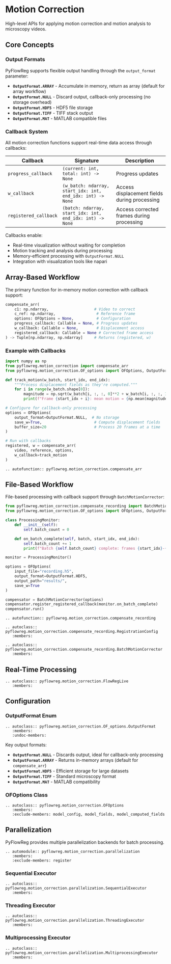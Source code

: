 # Motion Correction

High-level APIs for applying motion correction and motion analysis to microscopy videos.

## Core Concepts

### Output Formats

PyFlowReg supports flexible output handling through the `output_format` parameter:

- **`OutputFormat.ARRAY`** - Accumulate in memory, return as array (default for array workflow)
- **`OutputFormat.NULL`** - Discard output, callback-only processing (no storage overhead)
- **`OutputFormat.HDF5`** - HDF5 file storage
- **`OutputFormat.TIFF`** - TIFF stack output
- **`OutputFormat.MAT`** - MATLAB compatible files

### Callback System

All motion correction functions support real-time data access through callbacks:

| Callback | Signature | Description |
|----------|-----------|-------------|
| `progress_callback` | `(current: int, total: int) -> None` | Progress updates |
| `w_callback` | `(w_batch: ndarray, start_idx: int, end_idx: int) -> None` | Access displacement fields during processing |
| `registered_callback` | `(batch: ndarray, start_idx: int, end_idx: int) -> None` | Access corrected frames during processing |

Callbacks enable:
- Real-time visualization without waiting for completion
- Motion tracking and analysis during processing
- Memory-efficient processing with `OutputFormat.NULL`
- Integration with visualization tools like napari

## Array-Based Workflow

The primary function for in-memory motion correction with callback support:

```python
compensate_arr(
    c1: np.ndarray,                    # Video to correct
    c_ref: np.ndarray,                  # Reference frame
    options: OFOptions = None,          # Configuration
    progress_callback: Callable = None, # Progress updates
    w_callback: Callable = None,        # Displacement access
    registered_callback: Callable = None # Corrected frame access
) -> Tuple[np.ndarray, np.ndarray]     # Returns (registered, w)
```

### Example with Callbacks

```python
import numpy as np
from pyflowreg.motion_correction import compensate_arr
from pyflowreg.motion_correction.OF_options import OFOptions, OutputFormat

def track_motion(w_batch, start_idx, end_idx):
    """Process displacement fields as they're computed."""
    for i in range(w_batch.shape[0]):
        magnitude = np.sqrt(w_batch[i, :, :, 0]**2 + w_batch[i, :, :, 1]**2)
        print(f"Frame {start_idx + i}: mean motion = {np.mean(magnitude):.2f}")

# Configure for callback-only processing
options = OFOptions(
    output_format=OutputFormat.NULL,  # No storage
    save_w=True,                       # Compute displacement fields
    buffer_size=20                     # Process 20 frames at a time
)

# Run with callbacks
registered, w = compensate_arr(
    video, reference, options,
    w_callback=track_motion
)
```

```{eval-rst}
.. autofunction:: pyflowreg.motion_correction.compensate_arr
```

## File-Based Workflow

File-based processing with callback support through `BatchMotionCorrector`:

```python
from pyflowreg.motion_correction.compensate_recording import BatchMotionCorrector
from pyflowreg.motion_correction.OF_options import OFOptions, OutputFormat

class ProcessingMonitor:
    def __init__(self):
        self.batch_count = 0

    def on_batch_complete(self, batch, start_idx, end_idx):
        self.batch_count += 1
        print(f"Batch {self.batch_count} complete: frames {start_idx}-{end_idx}")

monitor = ProcessingMonitor()

options = OFOptions(
    input_file="recording.h5",
    output_format=OutputFormat.HDF5,
    output_path="results/",
    save_w=True
)

compensator = BatchMotionCorrector(options)
compensator.register_registered_callback(monitor.on_batch_complete)
compensator.run()
```

```{eval-rst}
.. autofunction:: pyflowreg.motion_correction.compensate_recording
```

```{eval-rst}
.. autoclass:: pyflowreg.motion_correction.compensate_recording.RegistrationConfig
   :members:
```

```{eval-rst}
.. autoclass:: pyflowreg.motion_correction.compensate_recording.BatchMotionCorrector
   :members:
```

## Real-Time Processing

```{eval-rst}
.. autoclass:: pyflowreg.motion_correction.FlowRegLive
   :members:
```

## Configuration

### OutputFormat Enum

```{eval-rst}
.. autoclass:: pyflowreg.motion_correction.OF_options.OutputFormat
   :members:
   :undoc-members:
```

Key output formats:
- **`OutputFormat.NULL`** - Discards output, ideal for callback-only processing
- **`OutputFormat.ARRAY`** - Returns in-memory arrays (default for `compensate_arr`)
- **`OutputFormat.HDF5`** - Efficient storage for large datasets
- **`OutputFormat.TIFF`** - Standard microscopy format
- **`OutputFormat.MAT`** - MATLAB compatibility

### OFOptions Class

```{eval-rst}
.. autoclass:: pyflowreg.motion_correction.OFOptions
   :members:
   :exclude-members: model_config, model_fields, model_computed_fields
```

## Parallelization

PyFlowReg provides multiple parallelization backends for batch processing.

```{eval-rst}
.. automodule:: pyflowreg.motion_correction.parallelization
   :members:
   :exclude-members: register
```

### Sequential Executor

```{eval-rst}
.. autoclass:: pyflowreg.motion_correction.parallelization.SequentialExecutor
   :members:
```

### Threading Executor

```{eval-rst}
.. autoclass:: pyflowreg.motion_correction.parallelization.ThreadingExecutor
   :members:
```

### Multiprocessing Executor

```{eval-rst}
.. autoclass:: pyflowreg.motion_correction.parallelization.MultiprocessingExecutor
   :members:
```
